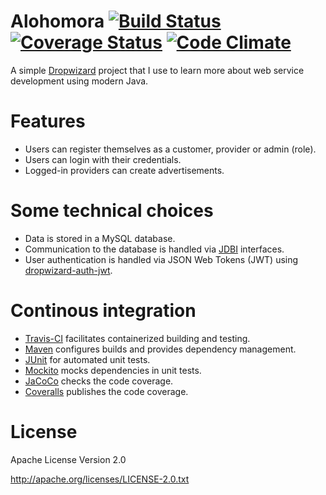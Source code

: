 # Alohomora [![Build Status](https://travis-ci.org/korthout/Alohomora.svg?branch=master)](https://travis-ci.org/korthout/Alohomora) [![Coverage Status](https://coveralls.io/repos/github/korthout/Alohomora/badge.svg?branch=master)](https://coveralls.io/github/korthout/Alohomora?branch=master) [![Code Climate](https://lima.codeclimate.com/github/korthout/Alohomora/badges/gpa.svg)](https://lima.codeclimate.com/github/korthout/Alohomora)
A simple [Dropwizard](https://github.com/dropwizard/dropwizard) project that I use to learn more about web service development using modern Java.

# Features
- Users can register themselves as a customer, provider or admin (role).
- Users can login with their credentials.
- Logged-in providers can create advertisements.

# Some technical choices
- Data is stored in a MySQL database.
- Communication to the database is handled via [JDBI](http://jdbi.org/) interfaces.
- User authentication is handled via JSON Web Tokens (JWT) using [dropwizard-auth-jwt](https://github.com/ToastShaman/dropwizard-auth-jwt).

# Continous integration
- [Travis-CI](https://travis-ci.org/) facilitates containerized building and testing.
- [Maven](https://maven.apache.org/) configures builds and provides dependency management.
- [JUnit](http://junit.org/) for automated unit tests.
- [Mockito](http://site.mockito.org/) mocks dependencies in unit tests.
- [JaCoCo](https://github.com/jacoco/jacoco) checks the code coverage.
- [Coveralls](https://coveralls.io/) publishes the code coverage.

# License
Apache License Version 2.0

http://apache.org/licenses/LICENSE-2.0.txt
